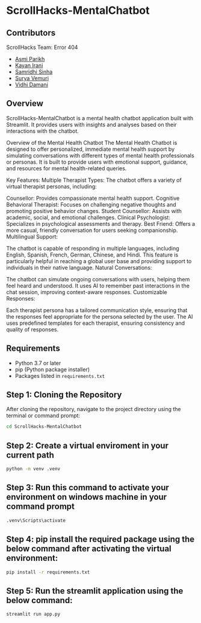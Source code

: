 # ScrollHacks-MentalChatbot
## Contributors
ScrollHacks Team: Error 404
- [Asmi Parikh](https://github.com/asmi902)
- [Kayan Irani](https://github.com/KayanIrani)
- [Samridhi Sinha](https://github.com/sam22ridhi)
- [Surya Vemuri](https://github.com/suryavemuri30)
- [Vidhi Damani](https://github.com/vidhi-damani)
  

## Overview
ScrollHacks-MentalChatbot is a mental health chatbot application built with Streamlit. It provides users with insights and analyses based on their interactions with the chatbot.

Overview of the Mental Health Chatbot
The Mental Health Chatbot is designed to offer personalized, immediate mental health support by simulating conversations with different types of mental health professionals or personas. It is built to provide users with emotional support, guidance, and resources for mental health-related queries.

Key Features:
Multiple Therapist Types: The chatbot offers a variety of virtual therapist personas, including:

Counsellor: Provides compassionate mental health support.
Cognitive Behavioral Therapist: Focuses on challenging negative thoughts and promoting positive behavior changes.
Student Counsellor: Assists with academic, social, and emotional challenges.
Clinical Psychologist: Specializes in psychological assessments and therapy.
Best Friend: Offers a more casual, friendly conversation for users seeking companionship.
Multilingual Support:

The chatbot is capable of responding in multiple languages, including English, Spanish, French, German, Chinese, and Hindi.
This feature is particularly helpful in reaching a global user base and providing support to individuals in their native language.
Natural Conversations:

The chatbot can simulate ongoing conversations with users, helping them feel heard and understood.
It uses AI to remember past interactions in the chat session, improving context-aware responses.
Customizable Responses:

Each therapist persona has a tailored communication style, ensuring that the responses feel appropriate for the persona selected by the user.
The AI uses predefined templates for each therapist, ensuring consistency and quality of responses.

## Requirements
- Python 3.7 or later
- pip (Python package installer)
- Packages listed in `requirements.txt`

## Step 1: Cloning the Repository
After cloning the repository, navigate to the project directory using the terminal or command prompt:

```bash
cd ScrollHacks-MentalChatbot
```
## Step 2: Create a virtual enviroment in your current path
```bash
python -m venv .venv
```
## Step 3: Run this command to activate your environment on windows machine in your command prompt
```bash
.venv\Scripts\activate
```
## Step 4: pip install the required package using the below command after activating the virtual environment:

```bash
pip install -r requirements.txt
```
## Step 5: Run the streamlit application using the below command:

```bash
streamlit run app.py
```

